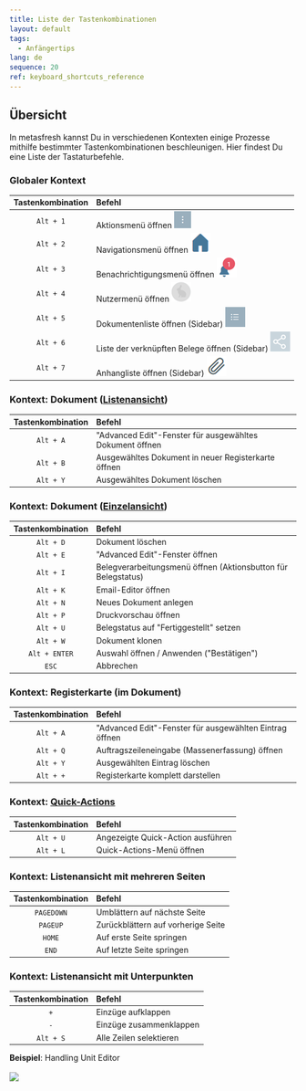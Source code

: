```yaml
---
title: Liste der Tastenkombinationen
layout: default
tags:
  - Anfängertips
lang: de
sequence: 20
ref: keyboard_shortcuts_reference
---
```


## Übersicht
In metasfresh kannst Du in verschiedenen Kontexten einige Prozesse mithilfe bestimmter Tastenkombinationen beschleunigen. Hier findest Du eine Liste der Tastaturbefehle.

### Globaler Kontext

| Tastenkombination     | Befehl     |
| :--------------------: | :----------- |
| `Alt + 1` | Aktionsmenü öffnen ![](assets/actionsmenu_WebUI.png) |
| `Alt + 2` | Navigationsmenü öffnen ![](assets/Menu_House_WebUI.png) |
| `Alt + 3` | Benachrichtigungsmenü öffnen ![](assets/NotificationBell_WebUI.png) |
| `Alt + 4` | Nutzermenü öffnen ![](assets/UserMenu_Rabbit_WebUI.png) |
| `Alt + 5` | Dokumentenliste öffnen (Sidebar) ![](assets/Sidebar_Icon_WebUI.png) |
| `Alt + 6` | Liste der verknüpften Belege öffnen (Sidebar) ![](assets/related_docs_fork.png) |
| `Alt + 7` | Anhangliste öffnen (Sidebar) ![](assets/Attachment_clip.png) |

### Kontext: Dokument ([Listenansicht](Ansichten))

| Tastenkombination     | Befehl     |
| :--------------------: | :----------- |
| `Alt + A` | "Advanced Edit"-Fenster für ausgewähltes Dokument öffnen |
| `Alt + B` | Ausgewähltes Dokument in neuer Registerkarte öffnen |
| `Alt + Y` | Ausgewähltes Dokument löschen |

### Kontext: Dokument ([Einzelansicht](Ansichten))

| Tastenkombination     | Befehl     |
| :--------------------: | :----------- |
| `Alt + D` | Dokument löschen |
| `Alt + E` | "Advanced Edit"-Fenster öffnen |
| `Alt + I` | Belegverarbeitungsmenü öffnen (Aktionsbutton für Belegstatus) |
| `Alt + K` | Email-Editor öffnen |
| `Alt + N` | Neues Dokument anlegen |
| `Alt + P` | Druckvorschau öffnen |
| `Alt + U` | Belegstatus auf "Fertiggestellt" setzen |
| `Alt + W` | Dokument klonen |
| `Alt + ENTER` | Auswahl öffnen / Anwenden ("Bestätigen") |
| `ESC` | Abbrechen |

### Kontext: Registerkarte (im Dokument)

| Tastenkombination     | Befehl     |
| :--------------------: | :----------- |
| `Alt + A` | "Advanced Edit"-Fenster für ausgewählten Eintrag öffnen |
| `Alt + Q` | Auftragszeileneingabe (Massenerfassung) öffnen |
| `Alt + Y` | Ausgewählten Eintrag löschen |
| `Alt + +` | Registerkarte komplett darstellen |

### Kontext: [Quick-Actions](AktionStarten)

| Tastenkombination     | Befehl     |
| :--------------------: | :----------- |
| `Alt + U` | Angezeigte Quick-Action ausführen |
| `Alt + L` | Quick-Actions-Menü öffnen |

### Kontext: Listenansicht mit mehreren Seiten

| Tastenkombination     | Befehl     |
| :--------------------: | :----------- |
| `PAGEDOWN` | Umblättern auf nächste Seite |
| `PAGEUP` | Zurückblättern auf vorherige Seite |
| `HOME` | Auf erste Seite springen |
| `END` | Auf letzte Seite springen |

### Kontext: Listenansicht mit Unterpunkten

| Tastenkombination     | Befehl     |
| :--------------------: | :----------- |
| `+` | Einzüge aufklappen |
| `-` | Einzüge zusammenklappen |
| `Alt + S` | Alle Zeilen selektieren |

**Beispiel**: Handling Unit Editor<br><br>
![](assets/Listenansicht_aus-einklappen_selektieren.gif)
